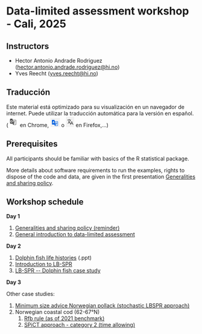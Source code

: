 # Data-limited assessment workshop - Cali, 2025


## Instructors

 * Hector Antonio Andrade Rodriguez (<hector.antonio.andrade.rodriguez@hi.no>)
 * Yves Reecht (<yves.reecht@hi.no>)

## Traducción

Este material está optimizado para su visualización en un navegador de internet. Puede utilizar la traducción automática
para la versión en español. (<img src="./img/chromeTr.png" alt="Chrome button"/> en Chrome, <img
src="./img/firefoxTr.png" alt="Firefox button"/> o <img src="./img/firefoxTr2.png" alt="Firefox button 2"/> en
Firefox,...)

## Prerequisites

All participants should be familiar with basics of the R statistical package.

More details about software requirements to run the examples, rights to dispose of the code and data, are given in the
first presentation [Generalities and sharing policy](./01-1_Generalities_and_sharing_policy.html).

## Workshop schedule

  **Day 1**

  1. [Generalities and sharing policy (reminder)](./01-1_Generalities_and_sharing_policy.html)
  2. [General introduction to data-limited assessment](./01-2_Introduction_data-limited_assessment.html)

  **Day 2**

  1. [Dolphin fish life histories](./03_Taller_Colombia_2025.pptx) (.ppt)
  2. [Introduction to LB-SPR](./02_Introduction_LBSPR.html)
  3. [LB-SPR -- Dolphin fish case study](./03_LBSPR_case_study_Dorado.html)

  **Day 3**

  Other case studies:

  1. [Minimum size advice Norwegian pollack (stochastic LBSPR approach)](./04_Pollock_minimum_size_advice.html)
  2. Norwegian coastal cod (62-67&deg;N)
     1. [Rfb rule (as of 2021 benchmark)](./05_Coastal_cod_62-67_rfb.html)
     2. [SPiCT approach - category 2 (time allowing)](./06_Coastal_cod_62-67_SPiCT.html)
